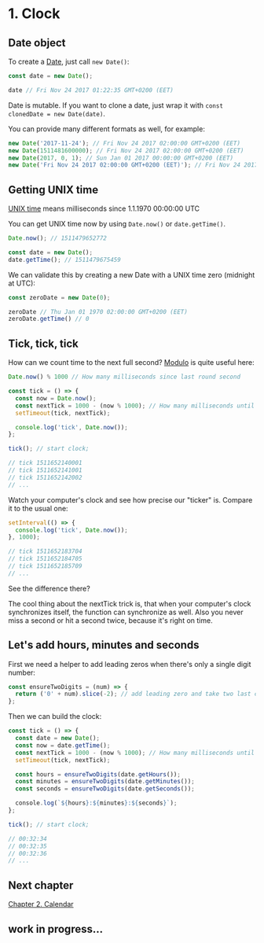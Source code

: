 # 1. Clock

## Date object
To create a [Date](https://developer.mozilla.org/en-US/docs/Web/JavaScript/Reference/Global_Objects/Date), just call `new Date()`:
```js
const date = new Date();

date // Fri Nov 24 2017 01:22:35 GMT+0200 (EET)
```

Date is mutable. If you want to clone a date, just wrap it with `const clonedDate = new Date(date)`.

You can provide many different formats as well, for example:
```js
new Date('2017-11-24'); // Fri Nov 24 2017 02:00:00 GMT+0200 (EET)
new Date(1511481600000); // Fri Nov 24 2017 02:00:00 GMT+0200 (EET)
new Date(2017, 0, 1); // Sun Jan 01 2017 00:00:00 GMT+0200 (EET) 
new Date('Fri Nov 24 2017 02:00:00 GMT+0200 (EET)'); // Fri Nov 24 2017 02:00:00 GMT+0200 (EET)
```

## Getting UNIX time
[UNIX time](https://en.wikipedia.org/wiki/Unix_time) means milliseconds since 1.1.1970 00:00:00 UTC

You can get UNIX time now by using `Date.now()` or `date.getTime()`.

```js
Date.now(); // 1511479652772

const date = new Date();
date.getTime(); // 1511479675459
```

We can validate this by creating a new Date with a UNIX time zero (midnight at UTC):
```js
const zeroDate = new Date(0);

zeroDate // Thu Jan 01 1970 02:00:00 GMT+0200 (EET)
zeroDate.getTime() // 0
```

## Tick, tick, tick

How can we count time to the next full second? [Modulo](https://en.wikipedia.org/wiki/Modulo_operation) is quite useful here:

```js
Date.now() % 1000 // How many milliseconds since last round second
```

```js
const tick = () => {
  const now = Date.now();
  const nextTick = 1000 - (now % 1000); // How many milliseconds until next round second
  setTimeout(tick, nextTick);

  console.log('tick', Date.now());
};

tick(); // start clock;

// tick 1511652140001
// tick 1511652141001
// tick 1511652142002
// ...
```
Watch your computer's clock and see how precise our "ticker" is. Compare it to the usual one:
```js
setInterval(() => {
  console.log('tick', Date.now());
}, 1000);

// tick 1511652183704
// tick 1511652184705
// tick 1511652185709
// ...

```

See the difference there?

The cool thing about the nextTick trick is, that when your computer's clock synchronizes itself, the function can synchronize as well. Also you never miss a second or hit a second twice, because it's right on time.

## Let's add hours, minutes and seconds

First we need a helper to add leading zeros when there's only a single digit number:
```js
const ensureTwoDigits = (num) => {
  return ('0' + num).slice(-2); // add leading zero and take two last characters
};
```

Then we can build the clock:

```js
const tick = () => {
  const date = new Date();
  const now = date.getTime();
  const nextTick = 1000 - (now % 1000); // How many milliseconds until next round second
  setTimeout(tick, nextTick);

  const hours = ensureTwoDigits(date.getHours());
  const minutes = ensureTwoDigits(date.getMinutes());
  const seconds = ensureTwoDigits(date.getSeconds());

  console.log(`${hours}:${minutes}:${seconds}`);
};

tick(); // start clock;

// 00:32:34
// 00:32:35
// 00:32:36
// ...
```

## Next chapter

[Chapter 2. Calendar](2_calendar.md)

## work in progress...
